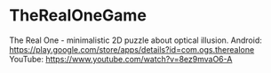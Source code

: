 # TheRealOneGame
The Real One - minimalistic 2D puzzle about optical illusion.
Android: https://play.google.com/store/apps/details?id=com.ogs.therealone
YouTube: https://www.youtube.com/watch?v=8ez9mvaO6-A
